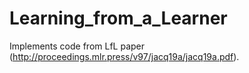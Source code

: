 # Learning_from_a_Learner
Implements code from LfL paper (http://proceedings.mlr.press/v97/jacq19a/jacq19a.pdf).
